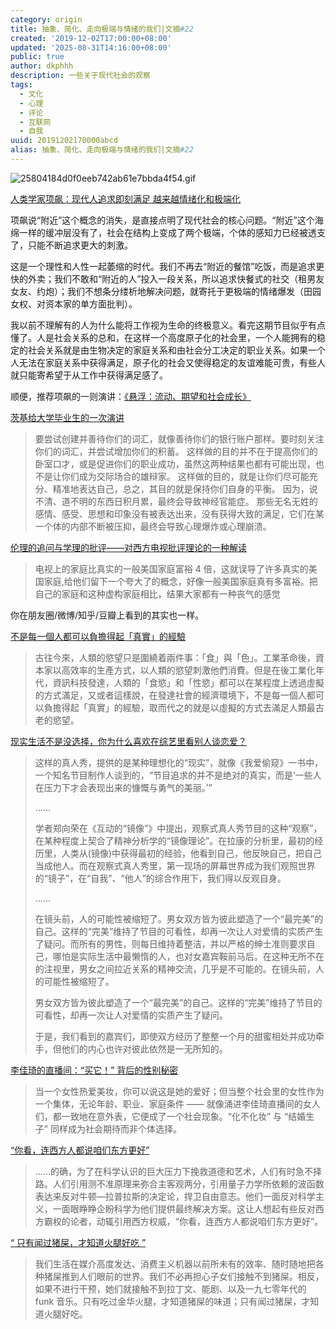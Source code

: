 ```yaml
---
category: origin
title: 抽象、简化、走向极端与情绪的我们|文摘#22
created: '2019-12-02T17:00:00+08:00'
updated: '2025-08-31T14:16:00+08:00'
public: true
author: dkphhh
description: 一些关于现代社会的观察
tags:
  - 文化
  - 心理
  - 评论
  - 互联网
  - 自我
uuid: 20191202170000abcd
alias: 抽象、简化、走向极端与情绪的我们|文摘#22
---
```


![25804184d0f0eeb742ab61e7bbda4f54.gif](https://i.loli.net/2020/03/02/Cy74KJIFDtBbnlX.gif)

[人类学家项飙：现代人追求即刻满足 越来越情绪化和极端化](https://v.qq.com/x/cover/mzc00200c5sxk4p/o3026pze76s.html?)

项飙说“附近”这个概念的消失，是直接点明了现代社会的核心问题。“附近”这个海绵一样的缓冲层没有了，社会在结构上变成了两个极端，个体的感知力已经被透支了，只能不断追求更大的刺激。

这是一个理性和人性一起萎缩的时代。我们不再去“附近的餐馆”吃饭，而是追求更快的外卖；我们不敢和“附近的人”投入一段关系，所以追求快餐式的社交（租男友女友、约炮）；我们不想条分缕析地解决问题，就寄托于更极端的情绪爆发（田园女权、对资本家的单方面批判）。

我以前不理解有的人为什么能将工作视为生命的终极意义。看完这期节目似乎有点懂了。人是社会关系的总和，在这样一个高度原子化的社会里，一个人能拥有的稳定的社会关系就是由生物决定的家庭关系和由社会分工决定的职业关系。如果一个人无法在家庭关系中获得满足，原子化的社会又使得稳定的友谊难能可贵，有些人就只能寄希望于从工作中获得满足感了。

顺便，推荐项飙的一则演讲：[《悬浮：流动、期望和社会成长》](http://www.qdaily.com/articles/59801.html)

[茨基给大学毕业生的一次演讲](https://mp.weixin.qq.com/s/4Z1bZpxG5ddb1iTTezLQ4A)

> 要尝试创建并善待你们的词汇，就像善待你们的银行账户那样。要时刻关注你们的词汇，并尝试增加你们的积蓄。
> 这样做的目的并不在于提高你们的卧室口才，或是促进你们的职业成功，虽然这两种结果也都有可能出现，也不是让你们成为交际场合的雄辩家。
> 这样做的目的，就是让你们尽可能充分、精准地表达自己，总之，其目的就是保持你们自身的平衡。
> 因为，说不清、道不明的东西日积月累，最终会导致神经官能症。
> 那些无名无姓的感情、感受、思想和印象没有被表达出来，没有获得大致的满足，它们在某一个体的内部不断被压抑，最终会导致心理爆炸或心理崩溃。

[伦理的追问与学理的批评――对西方电视批评理论的一种解读](http://media.people.com.cn/GB/4735364.html)

> 电视上的家庭比真实的一般美国家庭富裕 4 倍，这就误导了许多真实的美国家庭,给他们留下一个夸大了的概念，好像一般美国家庭真有多富裕。把自己的家庭和这种虚构家庭相比，结果大家都有一种丧气的感觉

你在朋友圈/微博/知乎/豆瓣上看到的其实也一样。

[不是每一個人都可以負擔得起「真實」的經驗](https://matters.news/@yellowcandle/%E6%AC%B2%E6%B1%82%E4%B8%8D%E6%BB%BF%E7%9A%84%E7%B6%93%E6%BF%9F%E5%AD%B8-zdpuAmZxB7ohZpXP4w6csjFY6c2NUCwwKgMUDHR1sypXNwrVk)

> 古往今來，人類的慾望只是圍繞着兩件事：「食」與「色」。工業革命後，資本家以高效率的生產方式，以人類的慾望刺激他們消費。但是在後工業化年代，資訊科技發達，人類的「食慾」和「性慾」都可以在某程度上透過虛擬的方式滿足，又或者這樣說，在發達社會的經濟環境下，不是每一個人都可以負擔得起「真實」的經驗，取而代之的就是以虛擬的方式去滿足人類最古老的慾望。

[现实生活不是没选择，你为什么喜欢在综艺里看别人谈恋爱？](https://mp.weixin.qq.com/s/YmXNNSak18H4A1Ky1W-Peg)

> 这样的真人秀，提供的是某种理想化的“现实”，就像《我爱偷窥》一书中，一个知名节目制作人谈到的，“节目追求的并不是绝对的真实，而是‘一些人在压力下才会表现出来的慷慨与勇气的美丽。’”
>
> ……
>
> 学者郑向荣在《互动的“镜像”》中提出，观察式真人秀节目的这种“观察”，在某种程度上契合了精神分析学的“镜像理论”。在拉康的分析里，最初的经历里，人类从(镜像)中获得最初的经验，他看到自己，他反映自己，把自己当成他人。而在观察式真人秀里，第一现场的屏幕世界成为我们观照世界的“镜子”，在“自我”、“他人”的综合作用下，我们得以反观自身。
>
> ……
>
> 在镜头前，人的可能性被缩短了。男女双方皆为彼此塑造了一个“最完美”的自己。这样的“完美”维持了节目的可看性，却再一次让人对爱情的实质产生了疑问。而所有的男性，则每日维持着整洁，并以严格的绅士准则要求自己，哪怕是实际生活中最懒惰的人，也对女嘉宾鞍前马后。在这种无所不在的注视里，男女之间拉近关系的精神交流，几乎是不可能的。在镜头前，人的可能性被缩短了。
>
> 男女双方皆为彼此塑造了一个“最完美”的自己。这样的“完美”维持了节目的可看性，却再一次让人对爱情的实质产生了疑问。
>
> 于是，我们看到的嘉宾们，即使双方经历了整整一个月的甜蜜相处并成功牵手，但他们的内心也许对彼此依然是一无所知的。

[李佳琦的直播间：“买它！” 背后的性别秘密](https://mp.weixin.qq.com/s/A-LWbOpabbh9TqTWpInuQw)

> 当一个女性热爱美妆，你可以说这是她的爱好；但当整个社会里的女性作为一个集体，无论年龄、职业、家庭条件 —— 就像涌进李佳琦直播间的女人们，都一致地在意外表，它便成了一个社会现象。“化不化妆” 与 “结婚生子” 同样成为社会期待而非个体选择。

[“你看，连西方人都说咱们东方更好”](https://t.cj.sina.com.cn/articles/view/1410335182/541001ce01900h6j3?from=tech)

> ……的确，为了在科学认识的巨大压力下挽救道德和艺术，人们有时急不择路。人们引用测不准原理来弥合主客观两分，引用量子力学所依赖的波函数表达来反对牛顿—拉普拉斯的决定论，捍卫自由意志。他们一面反对科学主义，一面眼睁睁企盼科学为他们提供最终解决方案。这让人想起有些反对西方霸权的论者，动辄引用西方权威，“你看，连西方人都说咱们东方更好”。

[“ 只有闻过猪屎，才知道火腿好吃 ”](https://blog.yitianshijie.net/2018/01/29/two-principles/)

> 我们生活在媒介高度发达、消费主义机器以前所未有的效率、随时随地把各种猪屎推到人们眼前的世界。我们不必再担心子女们接触不到猪屎。相反，如果不进行干预，她们就接触不到拉丁文、能剧、以及一九七零年代的 funk 音乐。只有吃过金华火腿，才知道猪屎的味道；只有闻过猪屎，才知道火腿好吃。
